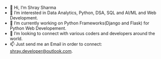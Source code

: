 - 👋 Hi, I’m Shray Sharma
- 👀 I’m interested in Data Analytics, Python, DSA, SQL and AI/ML and Web Development.
- 🌱 I’m currently working on Python Frameworks(Django and Flask) for Python Web Developement.
- 💞️ I’m looking to connect with various coders and developers around the world.
- 📫 Just send me an Email in order to connect: shray.developer@outlook.com.


<!---
Developer-Shray/Developer-Shray is a ✨ special ✨ repository because its `README.md` (this file) appears on your GitHub profile.
You can click the Preview link to take a look at your changes.
--->

